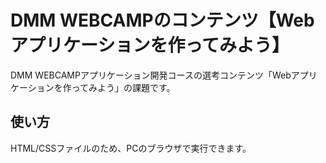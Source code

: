 # DMM WEBCAMPのコンテンツ【Webアプリケーションを作ってみよう】
DMM WEBCAMPアプリケーション開発コースの選考コンテンツ「Webアプリケーションを作ってみよう」の課題です。
## 使い方
HTML/CSSファイルのため、PCのブラウザで実行できます。
